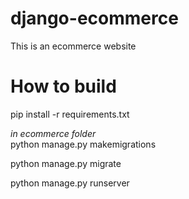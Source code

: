 # django-ecommerce

This is an ecommerce website

# How to build 

pip install -r requirements.txt


*in ecommerce folder*  
python manage.py makemigrations

python manage.py migrate

python manage.py runserver 


